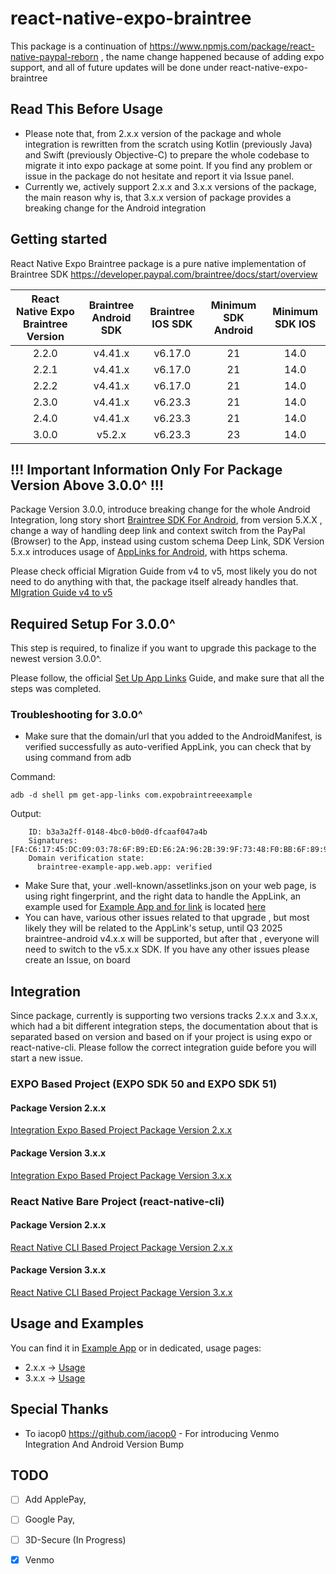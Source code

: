 # react-native-expo-braintree
This package is a continuation of  https://www.npmjs.com/package/react-native-paypal-reborn , the name change happened because of adding expo support, and all of future updates will be done under react-native-expo-braintree

## Read This Before Usage
- Please note that, from 2.x.x version of the package and whole integration is rewritten from the scratch using Kotlin (previously Java) and Swift (previously Objective-C) to prepare the whole codebase to migrate it into expo package at some point. If you find any problem or issue in the package do not hesitate and report it via Issue panel.
- Currently we, actively support 2.x.x and 3.x.x versions of the package, the main reason why is, that 3.x.x version of package provides a breaking change for the Android integration

## Getting started
React Native Expo Braintree package is a pure native implementation of Braintree SDK
https://developer.paypal.com/braintree/docs/start/overview

| React Native Expo Braintree Version | Braintree Android SDK | Braintree IOS SDK | Minimum SDK Android | Minimum SDK IOS |
| :---------------------------------: | :-------------------: | :---------------: | :-----------------: | :-------------: |
|                2.2.0                |        v4.41.x        |      v6.17.0      |         21          |      14.0       |
|                2.2.1                |        v4.41.x        |      v6.17.0      |         21          |      14.0       |
|                2.2.2                |        v4.41.x        |      v6.17.0      |         21          |      14.0       |
|                2.3.0                |        v4.41.x        |      v6.23.3      |         21          |      14.0       |
|                2.4.0                |        v4.41.x        |      v6.23.3      |         21          |      14.0       |
|                3.0.0                |        v5.2.x         |      v6.23.3      |         23          |      14.0       |

## !!! Important Information Only For Package Version Above 3.0.0^ !!!
Package Version 3.0.0, introduce breaking change for the whole Android Integration, long story short [Braintree SDK For Android](https://github.com/braintree/braintree_android), from version 5.X.X , change a way of handling deep link and context switch from the PayPal (Browser) to the App, instead using custom schema Deep Link, SDK Version 5.x.x introduces usage of [AppLinks for Android](https://developer.android.com/training/app-links), with https schema.

Please check official Migration Guide from v4 to v5, most likely you do not need to do anything with that, the package itself already handles that. [MIgration Guide v4 to v5](https://github.com/braintree/braintree_android/blob/main/v5_MIGRATION_GUIDE.md)

## Required Setup For 3.0.0^
This step is required, to finalize if you want to upgrade this package to the newest version 3.0.0^.

Please follow, the official [Set Up App Links](https://github.com/braintree/braintree_android/blob/main/APP_LINK_SETUP.md) Guide, and make sure that all the steps was completed.

### Troubleshooting for 3.0.0^
- Make sure that the domain/url that you added to the AndroidManifest, is verified successfully as auto-verified AppLink, you can check that by using command from adb

Command:

```adb -d shell pm get-app-links com.expobraintreeexample```

Output:

``` com.expobraintreeexample:
    ID: b3a3a2ff-0148-4bc0-b0d0-dfcaaf047a4b
    Signatures: [FA:C6:17:45:DC:09:03:78:6F:B9:ED:E6:2A:96:2B:39:9F:73:48:F0:BB:6F:89:9B:83:32:66:75:91:03:3B:9C]
    Domain verification state:
      braintree-example-app.web.app: verified
```

- Make Sure that, your .well-known/assetlinks.json on your web page, is using right fingerprint, and the right data to handle the AppLink, an example used for [Example App and for link](https://braintree-example-app.web.app/.well-known/assetlinks.json) is located [here](https://github.com/msasinowski/react-native-expo-braintree-app-link/tree/main)
- You can have, various other issues related to that upgrade , but most likely they will be related to the AppLink's setup, until Q3 2025 braintree-android v4.x.x will be supported, but after that , everyone will need to switch to the v5.x.x SDK. If you have any other issues please create an Issue, on board

## Integration
Since package, currently is supporting two versions tracks 2.x.x and 3.x.x, which had a bit different integration steps, the documentation about that is separated based on version and based on if your project is using expo or react-native-cli. Please follow the correct integration guide before you will start a new issue.

### EXPO Based Project (EXPO SDK 50 and EXPO SDK 51)

#### Package Version 2.x.x
[Integration Expo Based Project Package Version 2.x.x](INTEGRATION_2.X_EXPO.md)

#### Package Version 3.x.x
[Integration Expo Based Project Package Version 3.x.x](INTEGRATION_3.X_EXPO.md)

### React Native Bare Project (react-native-cli)

#### Package Version 2.x.x
[React Native CLI Based Project Package Version 2.x.x](INTEGRATION_2.X_REACT_NATIVE_CLI.md)

#### Package Version 3.x.x
[React Native CLI Based Project Package Version 3.x.x](INTEGRATION_3.X_REACT_NATIVE_CLI.md)


## Usage and Examples
You can find it in [Example App](example/src/App.tsx) or in dedicated, usage pages:
- 2.x.x -> [Usage](USAGE_2.X.md)
- 3.x.x -> [Usage](USAGE_3.X.md)


## Special Thanks
- To iacop0 https://github.com/iacop0 - For introducing Venmo Integration And Android Version Bump 

## TODO
- [ ] Add ApplePay,
- [ ] Google Pay, 
- [ ] 3D-Secure (In Progress)
- [x] Venmo

